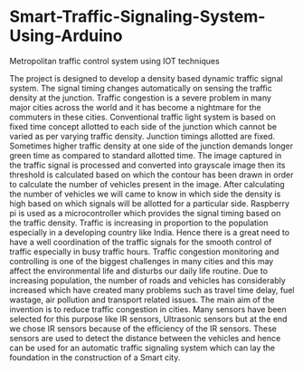 # Smart-Traffic-Signaling-System-Using-Arduino
Metropolitan traffic control system using IOT techniques 

The project is designed to develop a density based dynamic traffic signal system. The signal
timing changes automatically on sensing the traffic density at the junction. Traffic congestion is
a severe problem in many major cities across the world and it has become a nightmare for the
commuters in these cities. Conventional traffic light system is based on fixed time concept
allotted to each side of the junction which cannot be varied as per varying traffic density.
Junction timings allotted are fixed. Sometimes higher traffic density at one side of the junction
demands longer green time as compared to standard allotted time. The image captured in the
traffic signal is processed and converted into grayscale image then its threshold is calculated
based on which the contour has been drawn in order to calculate the number of vehicles present
in the image. After calculating the number of vehicles we will came to know in which side the
density is high based on which signals will be allotted for a particular side. Raspberry pi is used
as a microcontroller which provides the signal timing based on the traffic density. Traffic is
increasing in proportion to the population especially in a developing country like India. Hence
there is a great need to have a well coordination of the traffic signals for the smooth control of
traffic especially in busy traffic hours. Traffic congestion monitoring and controlling is one of
the biggest challenges in many cities and this may affect the environmental life and disturbs our
daily life routine. Due to increasing population, the number of roads and vehicles has
considerably increased which have created many problems such as travel time delay, fuel
wastage, air pollution and transport related issues. The main aim of the invention is to reduce
traffic congestion in cities. Many sensors have been selected for this purpose like IR sensors,
Ultrasonic sensors but at the end we chose IR sensors because of the efficiency of the IR sensors.
These sensors are used to detect the distance between the vehicles and hence can be used for an
automatic traffic signaling system which can lay the foundation in the construction of a Smart
city.
